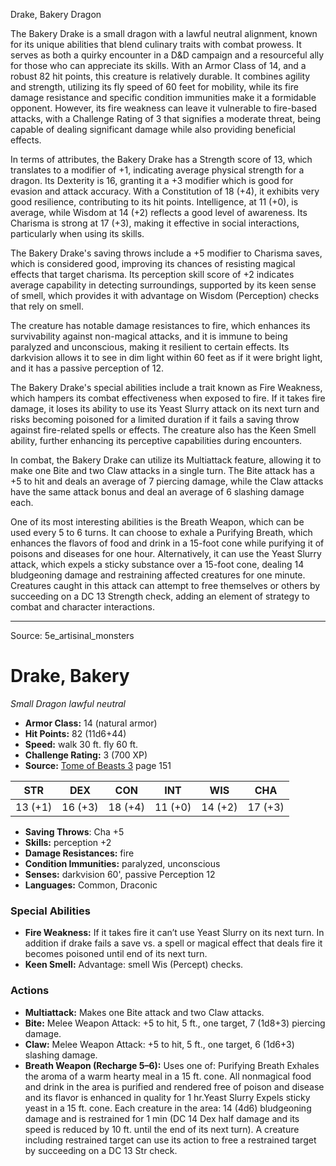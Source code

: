 <MonsterName/>Drake, Bakery</MonsterName>
<CreatureType/>Dragon</CreatureType>

<summary>The Bakery Drake is a small dragon with a lawful neutral alignment, known for its unique abilities that blend culinary traits with combat prowess. It serves as both a quirky encounter in a D&D campaign and a resourceful ally for those who can appreciate its skills. With an Armor Class of 14, and a robust 82 hit points, this creature is relatively durable. It combines agility and strength, utilizing its fly speed of 60 feet for mobility, while its fire damage resistance and specific condition immunities make it a formidable opponent. However, its fire weakness can leave it vulnerable to fire-based attacks, with a Challenge Rating of 3 that signifies a moderate threat, being capable of dealing significant damage while also providing beneficial effects.</summary>

<detail>

In terms of attributes, the Bakery Drake has a Strength score of 13, which translates to a modifier of +1, indicating average physical strength for a dragon. Its Dexterity is 16, granting it a +3 modifier which is good for evasion and attack accuracy. With a Constitution of 18 (+4), it exhibits very good resilience, contributing to its hit points. Intelligence, at 11 (+0), is average, while Wisdom at 14 (+2) reflects a good level of awareness. Its Charisma is strong at 17 (+3), making it effective in social interactions, particularly when using its skills.

The Bakery Drake's saving throws include a +5 modifier to Charisma saves, which is considered good, improving its chances of resisting magical effects that target charisma. Its perception skill score of +2 indicates average capability in detecting surroundings, supported by its keen sense of smell, which provides it with advantage on Wisdom (Perception) checks that rely on smell.

The creature has notable damage resistances to fire, which enhances its survivability against non-magical attacks, and it is immune to being paralyzed and unconscious, making it resilient to certain effects. Its darkvision allows it to see in dim light within 60 feet as if it were bright light, and it has a passive perception of 12.

The Bakery Drake's special abilities include a trait known as Fire Weakness, which hampers its combat effectiveness when exposed to fire. If it takes fire damage, it loses its ability to use its Yeast Slurry attack on its next turn and risks becoming poisoned for a limited duration if it fails a saving throw against fire-related spells or effects. The creature also has the Keen Smell ability, further enhancing its perceptive capabilities during encounters.

In combat, the Bakery Drake can utilize its Multiattack feature, allowing it to make one Bite and two Claw attacks in a single turn. The Bite attack has a +5 to hit and deals an average of 7 piercing damage, while the Claw attacks have the same attack bonus and deal an average of 6 slashing damage each.

One of its most interesting abilities is the Breath Weapon, which can be used every 5 to 6 turns. It can choose to exhale a Purifying Breath, which enhances the flavors of food and drink in a 15-foot cone while purifying it of poisons and diseases for one hour. Alternatively, it can use the Yeast Slurry attack, which expels a sticky substance over a 15-foot cone, dealing 14 bludgeoning damage and restraining affected creatures for one minute. Creatures caught in this attack can attempt to free themselves or others by succeeding on a DC 13 Strength check, adding an element of strategy to combat and character interactions.</detail>



---

Source: 5e_artisinal_monsters

# Drake, Bakery

*Small* *Dragon* *lawful neutral*

- **Armor Class:** 14 (natural armor)
- **Hit Points:** 82 (11d6+44)
- **Speed:** walk 30 ft. fly 60 ft.
- **Challenge Rating:** 3 (700 XP)
- **Source:** [Tome of Beasts 3](https://koboldpress.com/kpstore/product/tome-of-beasts-3-for-5th-edition/) page 151

| STR | DEX | CON | INT | WIS | CHA |
| --- | --- | --- | --- | --- | --- |
| 13 (+1) | 16 (+3) | 18 (+4) | 11 (+0) | 14 (+2) | 17 (+3) |

- **Saving Throws**: Cha +5
- **Skills:** perception +2
- **Damage Resistances:** fire
- **Condition Immunities:** paralyzed, unconscious
- **Senses:** darkvision 60', passive Perception 12
- **Languages:** Common, Draconic

### Special Abilities

- **Fire Weakness:** If it takes fire it can’t use Yeast Slurry on its next turn. In addition if drake fails a save vs. a spell or magical effect that deals fire it becomes poisoned until end of its next turn.
- **Keen Smell:** Advantage: smell Wis (Percept) checks.

### Actions

- **Multiattack:** Makes one Bite attack and two Claw attacks.
- **Bite:** Melee Weapon Attack: +5 to hit, 5 ft., one target, 7 (1d8+3) piercing damage.
- **Claw:** Melee Weapon Attack: +5 to hit, 5 ft., one target, 6 (1d6+3) slashing damage.
- **Breath Weapon (Recharge 5–6):** Uses one of: Purifying Breath Exhales the aroma of a warm hearty meal in a 15 ft. cone. All nonmagical food and drink in the area is purified and rendered free of poison and disease and its flavor is enhanced in quality for 1 hr.Yeast Slurry Expels sticky yeast in a 15 ft. cone. Each creature in the area: 14 (4d6) bludgeoning damage and is restrained for 1 min (DC 14 Dex half damage and its speed is reduced by 10 ft. until the end of its next turn). A creature including restrained target can use its action to free a restrained target by succeeding on a DC 13 Str check.




